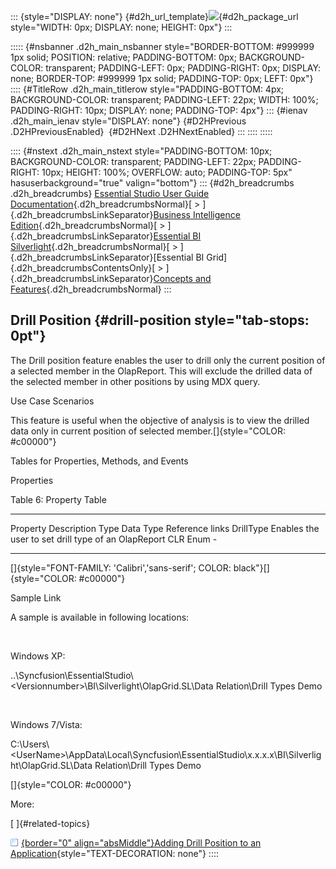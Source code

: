 ::: {style="DISPLAY: none"}
[](ms-xhelp:///?Id=d2h_url_template){#d2h_url_template}![](!package_url!){#d2h_package_url style="WIDTH: 0px; DISPLAY: none; HEIGHT: 0px"}
:::

::::: {#nsbanner .d2h_main_nsbanner style="BORDER-BOTTOM: #999999 1px solid; POSITION: relative; PADDING-BOTTOM: 0px; BACKGROUND-COLOR: transparent; PADDING-LEFT: 0px; PADDING-RIGHT: 0px; DISPLAY: none; BORDER-TOP: #999999 1px solid; PADDING-TOP: 0px; LEFT: 0px"}
:::: {#TitleRow .d2h_main_titlerow style="PADDING-BOTTOM: 4px; BACKGROUND-COLOR: transparent; PADDING-LEFT: 22px; WIDTH: 100%; PADDING-RIGHT: 10px; DISPLAY: none; PADDING-TOP: 4px"}
::: {#ienav .d2h_main_ienav style="DISPLAY: none"}
[](ms-xhelp:///?Id=208d7be0-9d63-4c33-a0ea-8a37fd8c69f6){#D2HPrevious .D2HPreviousEnabled}  [](ms-xhelp:///?Id=6ba11c30-e303-4850-84f7-e1d92e0dc97a){#D2HNext .D2HNextEnabled}
:::
::::
:::::

:::: {#nstext .d2h_main_nstext style="PADDING-BOTTOM: 10px; BACKGROUND-COLOR: transparent; PADDING-LEFT: 22px; PADDING-RIGHT: 10px; HEIGHT: 100%; OVERFLOW: auto; PADDING-TOP: 5px" hasuserbackground="true" valign="bottom"}
::: {#d2h_breadcrumbs .d2h_breadcrumbs}
[Essential Studio User Guide Documentation](ms-xhelp:///?Id=12457748-09e3-4d74-a240-8e049cedf030){.d2h_breadcrumbsNormal}[ \> ]{.d2h_breadcrumbsLinkSeparator}[Business Intelligence Edition](ms-xhelp:///?Id=fdf33dd8-62b2-47b9-ad7b-fc50e590bca5){.d2h_breadcrumbsNormal}[ \> ]{.d2h_breadcrumbsLinkSeparator}[Essential BI Silverlight](ms-xhelp:///?Id=c006b39c-6aa2-4637-b7de-3e7b6cb3f9f9){.d2h_breadcrumbsNormal}[ \> ]{.d2h_breadcrumbsLinkSeparator}[Essential BI Grid]{.d2h_breadcrumbsContentsOnly}[ \> ]{.d2h_breadcrumbsLinkSeparator}[Concepts and Features](ms-xhelp:///?Id=6e49680f-da51-4b1f-9043-47e40b9c0684){.d2h_breadcrumbsNormal}
:::

## Drill Position {#drill-position style="tab-stops: 0pt"}

The Drill position feature enables the user to drill only the current position of a selected member in the OlapReport. This will exclude the drilled data of the selected member in other positions by using MDX query.

Use Case Scenarios

This feature is useful when the objective of analysis is to view the drilled data only in current position of selected member.[]{style="COLOR: #c00000"}

Tables for Properties, Methods, and Events

Properties

Table 6: Property Table

  ----------- ----------------------------------------------------- ------ ----------- -----------------
  Property    Description                                           Type   Data Type   Reference links
  DrillType   Enables the user to set drill type of an OlapReport   CLR    Enum        \-
  ----------- ----------------------------------------------------- ------ ----------- -----------------

[]{style="FONT-FAMILY: 'Calibri','sans-serif'; COLOR: black"}[]{style="COLOR: #c00000"} 

Sample Link

A sample is available in following locations:

 

Windows XP:

..\\Syncfusion\\EssentialStudio\\\<Versionnumber\>\\BI\\Silverlight\\OlapGrid.SL\\Data Relation\\Drill Types Demo

 

Windows 7/Vista:

C:\\Users\\\<UserName\>\\AppData\\Local\\Syncfusion\\EssentialStudio\\x.x.x.x\\BI\\Silverlight\\OlapGrid.SL\\Data Relation\\Drill Types Demo

[]{style="COLOR: #c00000"} 

More:

[ ]{#related-topics}

[![](button.gif){border="0" align="absMiddle"}Adding Drill Position to an Application](ms-xhelp:///?Id=6ba11c30-e303-4850-84f7-e1d92e0dc97a){style="TEXT-DECORATION: none"}
::::
